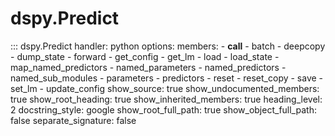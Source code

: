 # dspy.Predict

::: dspy.Predict
    handler: python
    options:
        members:
            - __call__
            - batch
            - deepcopy
            - dump_state
            - forward
            - get_config
            - get_lm
            - load
            - load_state
            - map_named_predictors
            - named_parameters
            - named_predictors
            - named_sub_modules
            - parameters
            - predictors
            - reset
            - reset_copy
            - save
            - set_lm
            - update_config
        show_source: true
        show_undocumented_members: true
        show_root_heading: true
        show_inherited_members: true
        heading_level: 2
        docstring_style: google
        show_root_full_path: true
        show_object_full_path: false
        separate_signature: false
